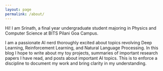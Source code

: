 ```yaml
---
layout: page
permalink: /about/
---
```


Hi! I am Srinath, a final year undergraduate student majoring in Physics and Computer Science at BITS Pilani Goa Campus.

I am a passionate AI nerd thoroughly excited about topics revolving Deep Learning, Reinforcement Learning, and Natural Language Processing. In this blog I hope to write about my toy projects, summaries of important research papers I have read, and posts about important AI topics. This is to enforce a discipline to document my work and bring clarity in my understanding.
